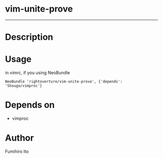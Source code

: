 # vim-unite-prove
------------------------

# Description

# Usage

in vimrc, if you using NeoBundle

    NeoBundle 'rightoverture/vim-unite-prove', {'depends': 'Shougo/vimproc'}

# Depends on

* vimproc

# Author

Fumihiro Ito
